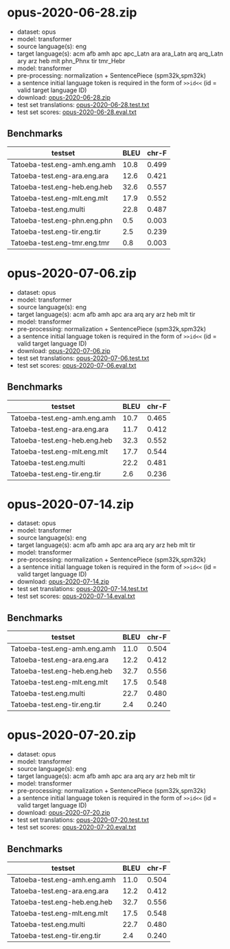 # opus-2020-06-28.zip

* dataset: opus
* model: transformer
* source language(s): eng
* target language(s): acm afb amh apc apc_Latn ara ara_Latn arq arq_Latn ary arz heb mlt phn_Phnx tir tmr_Hebr
* model: transformer
* pre-processing: normalization + SentencePiece (spm32k,spm32k)
* a sentence initial language token is required in the form of `>>id<<` (id = valid target language ID)
* download: [opus-2020-06-28.zip](https://object.pouta.csc.fi/Tatoeba-MT-models/eng-sem/opus-2020-06-28.zip)
* test set translations: [opus-2020-06-28.test.txt](https://object.pouta.csc.fi/Tatoeba-MT-models/eng-sem/opus-2020-06-28.test.txt)
* test set scores: [opus-2020-06-28.eval.txt](https://object.pouta.csc.fi/Tatoeba-MT-models/eng-sem/opus-2020-06-28.eval.txt)

## Benchmarks

| testset               | BLEU  | chr-F |
|-----------------------|-------|-------|
| Tatoeba-test.eng-amh.eng.amh 	| 10.8 	| 0.499 |
| Tatoeba-test.eng-ara.eng.ara 	| 12.6 	| 0.421 |
| Tatoeba-test.eng-heb.eng.heb 	| 32.6 	| 0.557 |
| Tatoeba-test.eng-mlt.eng.mlt 	| 17.9 	| 0.552 |
| Tatoeba-test.eng.multi 	| 22.8 	| 0.487 |
| Tatoeba-test.eng-phn.eng.phn 	| 0.5 	| 0.003 |
| Tatoeba-test.eng-tir.eng.tir 	| 2.5 	| 0.239 |
| Tatoeba-test.eng-tmr.eng.tmr 	| 0.8 	| 0.003 |

# opus-2020-07-06.zip

* dataset: opus
* model: transformer
* source language(s): eng
* target language(s): acm afb amh apc ara arq ary arz heb mlt tir
* model: transformer
* pre-processing: normalization + SentencePiece (spm32k,spm32k)
* a sentence initial language token is required in the form of `>>id<<` (id = valid target language ID)
* download: [opus-2020-07-06.zip](https://object.pouta.csc.fi/Tatoeba-MT-models/eng-sem/opus-2020-07-06.zip)
* test set translations: [opus-2020-07-06.test.txt](https://object.pouta.csc.fi/Tatoeba-MT-models/eng-sem/opus-2020-07-06.test.txt)
* test set scores: [opus-2020-07-06.eval.txt](https://object.pouta.csc.fi/Tatoeba-MT-models/eng-sem/opus-2020-07-06.eval.txt)

## Benchmarks

| testset               | BLEU  | chr-F |
|-----------------------|-------|-------|
| Tatoeba-test.eng-amh.eng.amh 	| 10.7 	| 0.465 |
| Tatoeba-test.eng-ara.eng.ara 	| 11.7 	| 0.412 |
| Tatoeba-test.eng-heb.eng.heb 	| 32.3 	| 0.552 |
| Tatoeba-test.eng-mlt.eng.mlt 	| 17.7 	| 0.544 |
| Tatoeba-test.eng.multi 	| 22.2 	| 0.481 |
| Tatoeba-test.eng-tir.eng.tir 	| 2.6 	| 0.236 |

# opus-2020-07-14.zip

* dataset: opus
* model: transformer
* source language(s): eng
* target language(s): acm afb amh apc ara arq ary arz heb mlt tir
* model: transformer
* pre-processing: normalization + SentencePiece (spm32k,spm32k)
* a sentence initial language token is required in the form of `>>id<<` (id = valid target language ID)
* download: [opus-2020-07-14.zip](https://object.pouta.csc.fi/Tatoeba-MT-models/eng-sem/opus-2020-07-14.zip)
* test set translations: [opus-2020-07-14.test.txt](https://object.pouta.csc.fi/Tatoeba-MT-models/eng-sem/opus-2020-07-14.test.txt)
* test set scores: [opus-2020-07-14.eval.txt](https://object.pouta.csc.fi/Tatoeba-MT-models/eng-sem/opus-2020-07-14.eval.txt)

## Benchmarks

| testset               | BLEU  | chr-F |
|-----------------------|-------|-------|
| Tatoeba-test.eng-amh.eng.amh 	| 11.0 	| 0.504 |
| Tatoeba-test.eng-ara.eng.ara 	| 12.2 	| 0.412 |
| Tatoeba-test.eng-heb.eng.heb 	| 32.7 	| 0.556 |
| Tatoeba-test.eng-mlt.eng.mlt 	| 17.5 	| 0.548 |
| Tatoeba-test.eng.multi 	| 22.7 	| 0.480 |
| Tatoeba-test.eng-tir.eng.tir 	| 2.4 	| 0.240 |

# opus-2020-07-20.zip

* dataset: opus
* model: transformer
* source language(s): eng
* target language(s): acm afb amh apc ara arq ary arz heb mlt tir
* model: transformer
* pre-processing: normalization + SentencePiece (spm32k,spm32k)
* a sentence initial language token is required in the form of `>>id<<` (id = valid target language ID)
* download: [opus-2020-07-20.zip](https://object.pouta.csc.fi/Tatoeba-MT-models/eng-sem/opus-2020-07-20.zip)
* test set translations: [opus-2020-07-20.test.txt](https://object.pouta.csc.fi/Tatoeba-MT-models/eng-sem/opus-2020-07-20.test.txt)
* test set scores: [opus-2020-07-20.eval.txt](https://object.pouta.csc.fi/Tatoeba-MT-models/eng-sem/opus-2020-07-20.eval.txt)

## Benchmarks

| testset               | BLEU  | chr-F |
|-----------------------|-------|-------|
| Tatoeba-test.eng-amh.eng.amh 	| 11.0 	| 0.504 |
| Tatoeba-test.eng-ara.eng.ara 	| 12.2 	| 0.412 |
| Tatoeba-test.eng-heb.eng.heb 	| 32.7 	| 0.556 |
| Tatoeba-test.eng-mlt.eng.mlt 	| 17.5 	| 0.548 |
| Tatoeba-test.eng.multi 	| 22.7 	| 0.480 |
| Tatoeba-test.eng-tir.eng.tir 	| 2.4 	| 0.240 |

